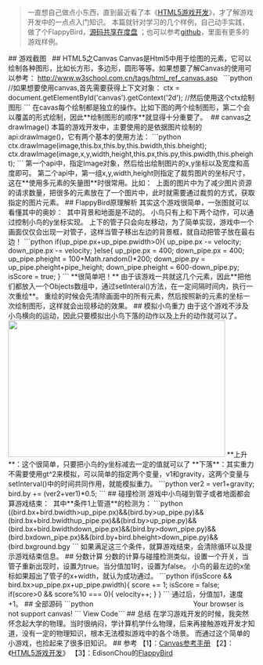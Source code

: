 <blockquote>
一直想自己做点小东西，直到最近看了本《<a href="http://pan.baidu.com/s/1sjXhO2x" target="_blank">HTML5游戏开发</a>》，才了解游戏开发中的一点点入门知识。
本篇就针对学习的几个样例，自己动手实践，做了个FlappyBird，<a href="http://pan.baidu.com/s/1nuigs2l" target="_blank">源码共享在度盘</a>&nbsp;；也可以参考<a href="https://github.com/xinghalo/CodeJS/tree/master/HTML5" target="_blank">github</a>，里面有更多的游戏样例。
</blockquote>
## 游戏截图
<img src="https://images2015.cnblogs.com/blog/449064/201601/449064-20160102144205339-1537559320.png" alt="">
<img src="https://images2015.cnblogs.com/blog/449064/201601/449064-20160102144214542-463896227.png" alt="">
## HTML5之Canvas
Canvas是Html5中用于绘图的元素，它可以绘制各种图形，比如长方形，多边形，圆形等等。如果想要了解Canvas的使用可以参考：
<a href="http://www.w3school.com.cn/tags/html_ref_canvas.asp" target="_blank">http://www.w3school.com.cn/tags/html_ref_canvas.asp</a>
&nbsp;
```python
//如果想要使用canvas,首先需要获得上下文对象：
ctx = document.getElementById('canvas').getContext('2d');
//然后使用这个ctx绘制图形
```
在cavas每个绘制都是独立的操作。比如下图的两个绘制图形，第二个会以覆盖的形式绘制，因此**绘制图形的顺序**就显得十分重要了。
<img src="https://images2015.cnblogs.com/blog/449064/201601/449064-20160102122054917-1970081470.png" alt="">
## canvas之drawImage()
本篇的游戏开发中，主要使用的是依据图片绘制的api:drawImage()，它有两个基本的使用方法：
```python
ctx.drawImage(image,this.bx,this.by,this.bwidth,this.bheight);
ctx.drawImage(image,x,y,width,height,this.px,this.py,this.pwidth,this.pheight);
```
第一个api中，指定Image对象，然后给出绘制图片的x,y坐标以及宽度和高度即可。
第二个api中，第一组x,y,width,height则指定了裁剪图片的坐标尺寸，这在**使用多元素的矢量图**时很常用。比如：
<img src="https://images2015.cnblogs.com/blog/449064/201601/449064-20160102122442073-960923946.png" alt="">
上面的图片中为了减少图片资源的请求数量，把很多的元素放在了一个图片中，此时就需要通过裁剪的方式，获取指定的图片元素。
## FlappyBird原理解析
其实这个游戏很简单，一张图就可以看懂其中的奥妙：
<img src="https://images2015.cnblogs.com/blog/449064/201601/449064-20160102122628417-1254447225.png" alt="">
其中背景和地面是不动的。
小鸟只有上和下两个动作，可以通过控制小鸟的y坐标实现。
上下的管子只会向左移动，为了简单实现，游戏中一个画面仅仅会出现一对管子，这样当管子移出左边的背景框，就自动把管子放在最右边！
```python
if(up_pipe.px+up_pipe.pwidth>0){
                up_pipe.px -= velocity;
                down_pipe.px -= velocity;
            }else{
                up_pipe.px = 400;
                down_pipe.px = 400;
                up_pipe.pheight = 100+Math.random()*200;
                down_pipe.py = up_pipe.pheight+pipe_height;
                down_pipe.pheight = 600-down_pipe.py;
                isScore = true;
            }
```
**很简单吧！**
由于该游戏一共就这几个元素，因此**把他们都放入一个Objects数组中，通过setInteral()方法，在一定间隔时间内，执行一次重绘**。
重绘的时候会先清除画面中的所有元素，然后按照新的元素的坐标一次绘制图形，这样就会出现移动的效果。
## 模拟小鸟重力
由于这个游戏不涉及小鸟横向的运动，因此只要模拟出小鸟下落的动作以及上升的动作就可以了。
<img src="https://images2015.cnblogs.com/blog/449064/201601/449064-20160102123427073-1226787597.png" alt="" width="443" height="279">
**上升**：这个很简单，只要把小鸟的y坐标减去一定的值就可以了
**下落**：其实重力不需要使用gt^2来模拟，可以简单的指定两个变量，v1和gravity，这两个变量与setInterval()中的时间共同作用，就能模拟重力。
```python
ver2 = ver1+gravity;
bird.by += (ver2+ver1)*0.5;
```
## 碰撞检测
游戏中小鸟碰到管子或者地面都会算游戏结束：
<img src="https://images2015.cnblogs.com/blog/449064/201601/449064-20160102123556839-56753460.png" alt="">
其中**条件1上管道**的检测为：
```python
((bird.bx+bird.bwidth>up_pipe.px)&amp;&amp;(bird.by>up_pipe.py)&amp;&amp;(bird.bx+bird.bwidth<up_pipe.px+up_pipe.pwidth)&amp;&amp;(bird.by<up_pipe.py+up_pipe.pheight))||
((bird.bx+bird.bwidth>up_pipe.px)&amp;&amp;(bird.by>up_pipe.py)&amp;&amp;(bird.bx+bird.bwidth<up_pipe.px+up_pipe.pwidth)&amp;&amp;(bird.by<up_pipe.py+up_pipe.pheight))
```
**条件2下管道**的检测为：
```python
((bird.bx>down_pipe.px)&amp;&amp;(bird.by>down_pipe.py)&amp;&amp;(bird.bx<down_pipe.px+down_pipe.pwidth)&amp;&amp;(bird.by<down_pipe.py+down_pipe.pheight))||
((bird.bx>down_pipe.px)&amp;&amp;(bird.by+bird.bheight>down_pipe.py)&amp;&amp;(bird.bx<down_pipe.px+down_pipe.pwidth)&amp;&amp;(bird.by+bird.bheight<down_pipe.py+down_pipe.pheight))
```
**条件3地面**的检测最简单，为：
```python
bird.by+bird.bheight>ground.bgy
```
如果满足这三个条件，就算游戏结束，会清除循环以及提示游戏结束信息。
## 分数计算
分数的计算与碰撞检测类似，设置一个开关，当管子重新出现时，设置为true。当分值加1时，设置为false。
小鸟的最左边的x坐标如果超出了管子的x+width，就认为成功通过。
```python
if(isScore &amp;&amp; bird.bx>up_pipe.px+up_pipe.pwidth){
                score += 1;
                isScore = false;
                if(score>0 &amp;&amp; score%10 === 0){
                    velocity++;
                }
            }
```
通过后，分值加1，速度+1。
## 全部源码
```python<img id="code_img_closed_ab254007-3a21-43bf-8788-6cd849c221c0" class="code_img_closed" src="https://images.cnblogs.com/OutliningIndicators/ContractedBlock.gif" alt=""><img id="code_img_opened_ab254007-3a21-43bf-8788-6cd849c221c0" class="code_img_opened" style="display: none" src="https://images.cnblogs.com/OutliningIndicators/ExpandedBlockStart.gif" alt="">

<!DOCTYPE html>
<html>
<head>
    <title>Flappy Bird</title>
    <meta http-equiv="Content-Type" content="text/html; charset=utf-8" />
    <script type="text/javascript">
        // Edit by xingoo
        // Fork on my github:https://github.com/xinghalo/CodeJS/tree/master/HTML5
        var ctx;
        var cwidth = 400;
        var cheight = 600;
        var objects = [];
        var birdIndex = 0;
        var ver1 = 10;
        var ver2;
        var gravity = 2;
        var pipe_height = 200;
        var velocity = 10;
        var tid;
        var score = 0;
        var isScore = false;
        var birds = ["./images/0.gif","./images/1.gif","./images/2.gif"];
        var back = new Background(0,0,400,600,"./images/bg.png");
        var up_pipe = new UpPipe(0,0,100,200,"./images/pipe.png");
        var down_pipe = new DownPipe(0,400,100,200,"./images/pipe.png");
        var ground = new Background(0,550,400,200,"./images/ground.png");
        var bird = new Bird(80,300,40,40,birds);
        objects.push(back);
        objects.push(up_pipe);
        objects.push(down_pipe);
        objects.push(ground);
        objects.push(bird);
        function UpPipe(x,y,width,height,img_src){
            this.px = x;
            this.py = y;
            this.pwidth = width;
            this.pheight = height;
            this.img_src = img_src;
            this.draw = drawUpPipe;
        }
        function DownPipe(x,y,width,height,img_src){
            this.px = x;
            this.py = y;
            this.pwidth = width;
            this.pheight = height;
            this.img_src = img_src;
            this.draw = drawDownPipe;
        }
        function drawUpPipe(){
            var image = new Image();
            image.src = this.img_src;
            ctx.drawImage(image,150,500,150,800,this.px,this.py,this.pwidth,this.pheight);
        }
        function drawDownPipe(){
            var image = new Image();
            image.src = this.img_src;
            ctx.drawImage(image,0,500,150,500,this.px,this.py,this.pwidth,this.pheight);
        }
        function Background(x,y,width,height,img_src){
            this.bgx = x;
            this.bgy = y;
            this.bgwidth = width;
            this.bgheight = height;
            var image = new Image();
            image.src = img_src;
            this.img = image;
            this.draw = drawbg;
        }
        function drawbg(){
            ctx.drawImage(this.img,this.bgx,this.bgy,this.bgwidth,this.bgheight);
        }
        function Bird(x,y,width,height,img_srcs){
            this.bx = x;
            this.by = y;
            this.bwidth = width;
            this.bheight = height;
            this.imgs = img_srcs;
            this.draw = drawbird;
        }
        function drawbird(){
            birdIndex++;
            var image = new Image();
            image.src = this.imgs[birdIndex%3];
            ctx.drawImage(image,this.bx,this.by,this.bwidth,this.bheight);
        }
        function calculator(){
            if(bird.by+bird.bheight>ground.bgy ||
                ((bird.bx+bird.bwidth>up_pipe.px)&amp;&amp;(bird.by>up_pipe.py)&amp;&amp;(bird.bx+bird.bwidth<up_pipe.px+up_pipe.pwidth)&amp;&amp;(    bird.by<up_pipe.py+up_pipe.pheight))||
                ((bird.bx+bird.bwidth>up_pipe.px)&amp;&amp;(bird.by>up_pipe.py)&amp;&amp;(bird.bx+bird.bwidth<up_pipe.px+up_pipe.pwidth)&amp;&amp;(    bird.by<up_pipe.py+up_pipe.pheight))||
                ((bird.bx>down_pipe.px)&amp;&amp;(bird.by>down_pipe.py)&amp;&amp;(bird.bx<down_pipe.px+down_pipe.pwidth)&amp;&amp;(bird.by<down_pipe.py+down_pipe.pheight))||
                ((bird.bx>down_pipe.px)&amp;&amp;(bird.by+bird.bheight>down_pipe.py)&amp;&amp;(bird.bx<down_pipe.px+down_pipe.pwidth)&amp;&amp;(bird.by+bird.bheight<down_pipe.py+down_pipe.pheight))){
                clearInterval(tid);
                ctx.fillStyle = "rgb(255,255,255)";
                ctx.font = "30px Accent";
                ctx.fillText("You got "+score+"!",110,100)
                return;
            }
            ver2 = ver1+gravity;
            bird.by += (ver2+ver1)*0.5;
            if(up_pipe.px+up_pipe.pwidth>0){
                up_pipe.px -= velocity;
                down_pipe.px -= velocity;
            }else{
                up_pipe.px = 400;
                down_pipe.px = 400;
                up_pipe.pheight = 100+Math.random()*200;
                down_pipe.py = up_pipe.pheight+pipe_height;
                down_pipe.pheight = 600-down_pipe.py;
                isScore = true;
            }
            if(isScore &amp;&amp; bird.bx>up_pipe.px+up_pipe.pwidth){
                score += 1;
                isScore = false;
                if(score>0 &amp;&amp; score%10 === 0){
                    velocity++;
                }
            }
            ctx.fillStyle = "rgb(255,255,255)";
            ctx.font = "30px Accent";
            if(score>0){
                score%10!==0?ctx.fillText(score,180,100):ctx.fillText("Great!"+score,120,100);
            }
        }
        function drawall(){
            ctx.clearRect(0,0,cwidth,cheight);
            var i;
            for(i=0;i<objects.length;i++){
                objects[i].draw();
            }
            calculator();
        }
        function keyup(e){
            var e = e||event;
               var currKey = e.keyCode||e.which||e.charCode;
               switch (currKey){
                case 32:
                    bird.by -= 80;
                    break;
            }
        }    
        function init(){
            ctx = document.getElementById('canvas').getContext('2d');
            document.onkeyup = keyup;
            drawall();
            tid = setInterval(drawall,80);
        }
    </script>
</head>
<body onLoad="init();">
<canvas id="canvas" width="400" height="600" style="margin-left:200px;">
    Your browser is not support canvas! 
</canvas>
</body>
</html>
```
View Code```
## 总结
在学习游戏开发的时候，我突然怀念起大学的物理。当时很纳闷，学计算机学什么物理，后来再接触游戏开发才知道，没有一定的物理知识，根本无法模拟游戏中的各个场景。
而通过这个简单的小游戏，也捡起来了很多旧知识。
## 参考
【1】：<a href="http://www.w3school.com.cn/tags/html_ref_canvas.asp" target="_blank">Canvas参考手册</a>
【2】：《<a href="http://pan.baidu.com/s/1sjXhO2x" target="_blank">HTML5游戏开发</a>》
【3】：EdisonChou的<a href="http://www.cnblogs.com/edisonchou/p/4115101.html" target="_blank">FlappyBird</a>